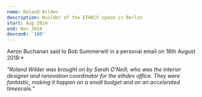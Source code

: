 ```yaml
---
name: Roland Wilder
description: Builder of the ETHÐΞV space in Berlin
start: Aug 2014
end: Nov 2014
devcon0: '100'
---
```


Aeron Buchanan said to Bob Summerwill in a personal email on 16th August 2018:*

*"Roland Wilder was brought on by Sarah O'Neill, who was the interior designer and renovation coordinator for the ethdev office. They were fantastic, making it happen on a small budget and on an accelerated timescale."*

